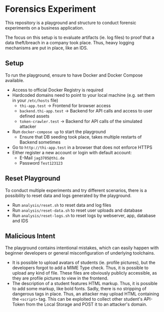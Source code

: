 # Forensics Experiment

This repository is a playground and structure to conduct forensic experiments on a business application.

The focus on this setup is to evaluate artifacts (ie. log files) to proof that a data theft/breach in a company took place. Thus, heavy logging mechanisms are put in place, like an IDS. 

## Setup

To run the playground, ensure to have Docker and Docker Compose available.

- Access to official Docker Registry is required
 - Hardcoded domains need to point to your local machine (e.g. set them in your `/etc/hosts` file)
   - `thi-app.test` -> Frontend for browser access
   - `backend.thi-app.test` -> Backend for API calls and access to user defined assets
   -  `token-crawler.test` -> Backend for API calls of the simulated attacker
 - Run `docker-compose up` to start the playground
   - Ensure that DB seeding took place, takes multiple restarts of Backend sometimes
 - Go to `http://thi-app.test` in a browser that does not enforce HTTPS
 - Either register a new account or login with default account:
   - E-Mail `jag3705@thi.de`
   - Password `Test123123`

## Reset Playground

To conduct multiple experiments and try different scenarios, there is a possibility to reset data and logs generated by the playground.

 - Run `analysis/reset.sh` to reset data and log files
 - Run `analysis/reset-data.sh` to reset user uploads and database
 - Run `analysis/reset-logs.sh` to reset logs by webserver, app, database and IDS

## Malicious Intent

The playground contains intentional mistakes, which can easily happen with beginner developers or general misconfiguration of underlying toolchains.

 - It is possible to upload avatars of students (ie. profile pictures), but the developers forgot to add a MIME Type check. Thus, it is possible to upload any kind of file. These files are obviously publicly accessible, as they are profile pictures to view in the frontend.
 - The description of a student features HTML markup. Thus, it is possible to add some markup, like bold fonts. Sadly, there is no stripping of dangerous tags in place. Thus, an attacker may upload HTML containing the `<script>` tag. This can be exploited to collect other student's API-Token from the Local Storage and POST it to an attacker's domain.